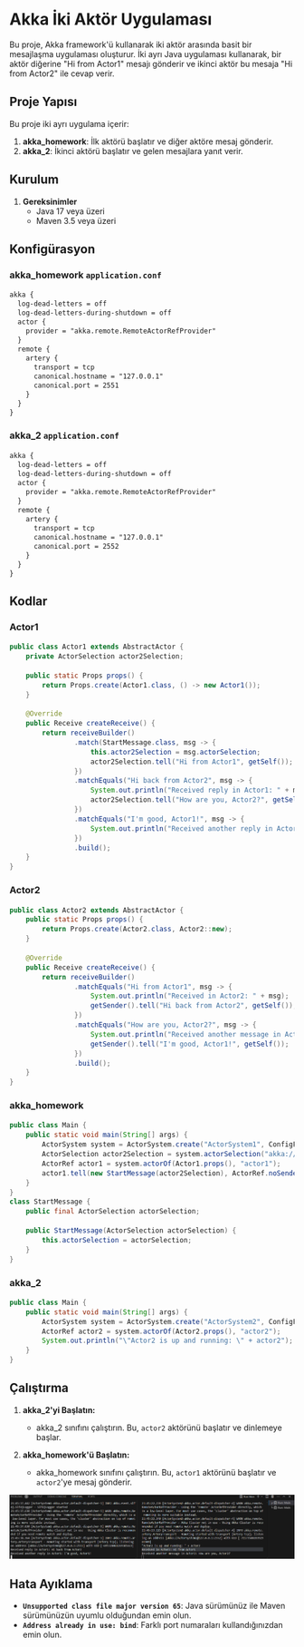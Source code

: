# Akka İki Aktör Uygulaması

Bu proje, Akka framework'ü kullanarak iki aktör arasında basit bir mesajlaşma uygulaması oluşturur. İki ayrı Java uygulaması kullanarak, bir aktör diğerine "Hi from Actor1" mesajı gönderir ve ikinci aktör bu mesaja "Hi from Actor2" ile cevap verir.

## Proje Yapısı

Bu proje iki ayrı uygulama içerir:
1. **akka_homework**: İlk aktörü başlatır ve diğer aktöre mesaj gönderir.
2. **akka_2**: İkinci aktörü başlatır ve gelen mesajlara yanıt verir.

## Kurulum

1. **Gereksinimler**
   - Java 17 veya üzeri
   - Maven 3.5 veya üzeri

## Konfigürasyon

### akka_homework `application.conf`

```hocon
akka {
  log-dead-letters = off
  log-dead-letters-during-shutdown = off
  actor {
    provider = "akka.remote.RemoteActorRefProvider"
  }
  remote {
    artery {
      transport = tcp
      canonical.hostname = "127.0.0.1"
      canonical.port = 2551
    }
  }
}
```

### akka_2 `application.conf`

```hocon
akka {
  log-dead-letters = off
  log-dead-letters-during-shutdown = off
  actor {
    provider = "akka.remote.RemoteActorRefProvider"
  }
  remote {
    artery {
      transport = tcp
      canonical.hostname = "127.0.0.1"
      canonical.port = 2552
    }
  }
}
```

## Kodlar

### Actor1

```java
public class Actor1 extends AbstractActor {
    private ActorSelection actor2Selection;

    public static Props props() {
        return Props.create(Actor1.class, () -> new Actor1());
    }

    @Override
    public Receive createReceive() {
        return receiveBuilder()
        		.match(StartMessage.class, msg -> {
                    this.actor2Selection = msg.actorSelection;
                    actor2Selection.tell("Hi from Actor1", getSelf());
                })
                .matchEquals("Hi back from Actor2", msg -> {
                    System.out.println("Received reply in Actor1: " + msg);
                    actor2Selection.tell("How are you, Actor2?", getSelf());
                })
                .matchEquals("I'm good, Actor1!", msg -> {
                    System.out.println("Received another reply in Actor1: " + msg);
                })
                .build();
    }
}

```

### Actor2

```java
public class Actor2 extends AbstractActor {
    public static Props props() {
        return Props.create(Actor2.class, Actor2::new);
    }

    @Override
    public Receive createReceive() {
        return receiveBuilder()
                .matchEquals("Hi from Actor1", msg -> {
                    System.out.println("Received in Actor2: " + msg);
                    getSender().tell("Hi back from Actor2", getSelf());
                })
                .matchEquals("How are you, Actor2?", msg -> {
                    System.out.println("Received another message in Actor2: " + msg);
                    getSender().tell("I'm good, Actor1!", getSelf());
                })
                .build();
    }
}
```

### akka_homework

```java
public class Main {
    public static void main(String[] args) {
        ActorSystem system = ActorSystem.create("ActorSystem1", ConfigFactory.load("app.conf"));
        ActorSelection actor2Selection = system.actorSelection("akka://ActorSystem2@127.0.0.1:2552/user/actor2");
        ActorRef actor1 = system.actorOf(Actor1.props(), "actor1");
        actor1.tell(new StartMessage(actor2Selection), ActorRef.noSender());
    }
}
class StartMessage {
    public final ActorSelection actorSelection;

    public StartMessage(ActorSelection actorSelection) {
        this.actorSelection = actorSelection;
    }
}

```

### akka_2

```java
public class Main {
    public static void main(String[] args) {
        ActorSystem system = ActorSystem.create("ActorSystem2", ConfigFactory.load("application.conf"));
        ActorRef actor2 = system.actorOf(Actor2.props(), "actor2");
        System.out.println("\"Actor2 is up and running: \" + actor2");
    }
}
```

## Çalıştırma

1. **akka_2'yi Başlatın:**
   - akka_2 sınıfını çalıştırın. Bu, `actor2` aktörünü başlatır ve dinlemeye başlar.

2. **akka_homework'ü Başlatın:**
   - akka_homework sınıfını çalıştırın. Bu, `actor1` aktörünü başlatır ve `actor2`'ye mesaj gönderir.

![Kodların Çıktısı](image.png)

## Hata Ayıklama

- **`Unsupported class file major version 65`**: Java sürümünüz ile Maven sürümünüzün uyumlu olduğundan emin olun.
- **`Address already in use: bind`**: Farklı port numaraları kullandığınızdan emin olun.
